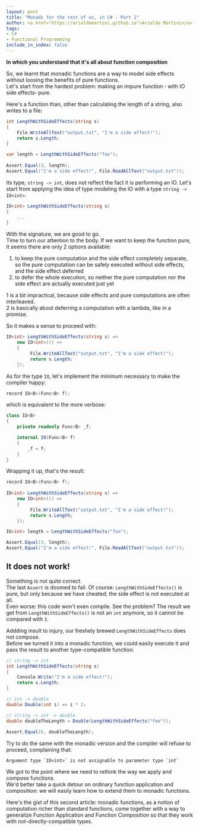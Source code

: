 ```yaml
---
layout: post
title: "Monads for the rest of us, in C# - Part 2"
author: <a href="https://arialdomartini.github.io">Arialdo Martini</a>
tags:
- C#
- Functional Programming
include_in_index: false
---
```

**In which you understand that it's all about function composition**

So, we learnt that monadic functions are a way to model side effects without loosing the benefits of pure functions.  
Let's start from the hardest problem: making an impure function &dash; with IO side effects&dash; pure.

Here's a function than, other than calculating the length of a string, also writes to a file:

```csharp
int LengthWithSideEffects(string s)
{
    File.WriteAllText("output.txt", "I'm a side effect!");
    return s.Length;
}

var length = LengthWithSideEffects("foo");
        
Assert.Equal(3, length);
Assert.Equal("I'm a side effect!", File.ReadAllText("output.txt"));
```

Its type, `string -> int`, does not reflect the fact it is performing an IO. Let's start from applying the idea of type modeling the IO with a type `string -> IO<int>`.

```csharp
IO<int> LengthWithSideEffects(string s)
{
    ...
}
```

With the signature, we are good to go.  
Time to turn our attention to the body. If we want to keep the function pure, it seems there are only 2 options available:

1. to keep the pure computation and the side effect completely separate, so the pure computation can be safely executed without side effects, and the side effect deferred
2. to defer the whole execution, so neither the pure computation nor the side effect are actually executed just yet


1 is a bit impractical, because side effects and pure computations are often interleaved.  
2 is basically about deferring a computation with a lambda, like in a promise.

So it makes a sense to proceed with:

```csharp
IO<int> LengthWithSideEffects(string s) =>
    new IO<int>(() => 
    {
         File.WriteAllText("output.txt", "I'm a side effect!");
         return s.Length;
    });
```

As for the type `IO`, let's implement the minimum necessary to make the compiler happy:

```csharp
record IO<B>(Func<B> f);
```

which is equivalent to the more verbose:

```csharp
class IO<B>
{
    private readonly Func<B> _f;

    internal IO(Func<B> f)
    {
        _f = f;
    }
}
```

Wrapping it up, that's the result:

```csharp
record IO<B>(Func<B> f);
    
IO<int> LengthWithSideEffects(string s) =>
    new IO<int>(() =>
    {
         File.WriteAllText("output.txt", "I'm a side effect!");
         return s.Length;
    });

IO<int> length = LengthWithSideEffects("foo");

Assert.Equal(3, length);
Assert.Equal("I'm a side effect!", File.ReadAllText("output.txt"));
```

## It does not work!
Something is not quite correct.  
The last `Assert` is doomed to fail. Of course: `LengthWithSideEffects()` is pure, but only because we have cheated; the side effect is not executed at all.  
Even worse: this code won't even compile. See the problem? The result we get from `LengthWithSideEffects()` is not an `int` anymore, so it cannot be compared with `3`.

Addding insult to injury, our freshely brewed `LengthWithSideEffects` does not compose.  
Before we turned it into a monadic function, we could easily execute it and pass the result to another type-compatible function:

```csharp
// string -> int
int LengthWithSideEffects(string s)
{
    Console.Write("I'm a side effect!");
    return s.Length;
}

// int -> double
double Double(int i) => i * 2;

// string -> int -> double
double doubleTheLength = Double(LengthWithSideEffects("foo"));
        
Assert.Equal(6, doubleTheLength);
```

Try to do the same with the monadic version and the compiler will refuse to proceed, complaining that:

```
Argument type `IO<int>` is not assignable to parameter type `int`
```

We got to the point where we need to rethink the way we apply and compose functions.  
We'd better take a quick detour on ordinary function application and composition: we will easily learn how to extend them to monadic functions.

Here's the gist of this second article: monadic functions, as a notion of computation richer than standard functions, come together with a way to generalize Function Application and Function Composition so that they work with not-directly-compatible types.
